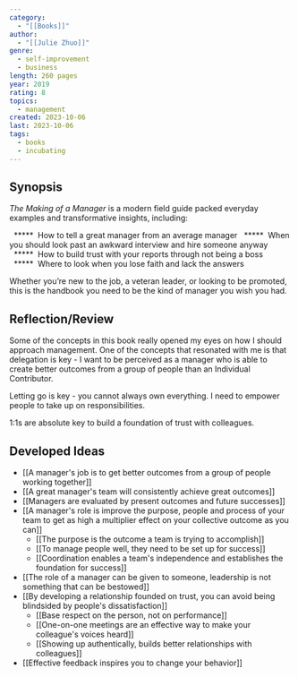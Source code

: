 ```yaml
---
category:
  - "[[Books]]"
author:
  - "[[Julie Zhuo]]"
genre:
  - self-improvement
  - business
length: 260 pages
year: 2019
rating: 8
topics:
  - management
created: 2023-10-06
last: 2023-10-06
tags:
  - books
  - incubating
---
```

## Synopsis

_The Making of a Manager_ is a modern field guide packed everyday examples and transformative insights, including:  
  
  *****  How to tell a great manager from an average manager
  *****  When you should look past an awkward interview and hire someone anyway  
  *****  How to build trust with your reports through not being a boss  
  *****  Where to look when you lose faith and lack the answers  
  
Whether you’re new to the job, a veteran leader, or looking to be promoted, this is the handbook you need to be the kind of manager you wish you had.

## Reflection/Review

Some of the concepts in this book really opened my eyes on how I should approach management. One of the concepts that resonated with me is that delegation is key - I want to be perceived as a manager who is able to create better outcomes from a group of people than an Individual Contributor. 

Letting go is key - you cannot always own everything. I need to empower people to take up on responsibilities.

1:1s are absolute key to build a foundation of trust with colleagues.

## Developed Ideas

- [[A manager's job is to get better outcomes from a group of people working together]]
- [[A great manager's team will consistently achieve great outcomes]]
- [[Managers are evaluated by present outcomes and future successes]]
- [[A manager's role is improve the purpose, people and process of your team to get as high a multiplier effect on your collective outcome as you can]]
	- [[The purpose is the outcome a team is trying to accomplish]]
	- [[To manage people well, they need to be set up for success]]
	- [[Coordination enables a team's independence and establishes the foundation for success]]
- [[The role of a manager can be given to someone, leadership is not something that can be bestowed]]
- [[By developing a relationship founded on trust, you can avoid being blindsided by people's dissatisfaction]]
	- [[Base respect on the person, not on performance]]
	- [[One-on-one meetings are an effective way to make your colleague's voices heard]]
	- [[Showing up authentically, builds better relationships with colleagues]]
- [[Effective feedback inspires you to change your behavior]]
